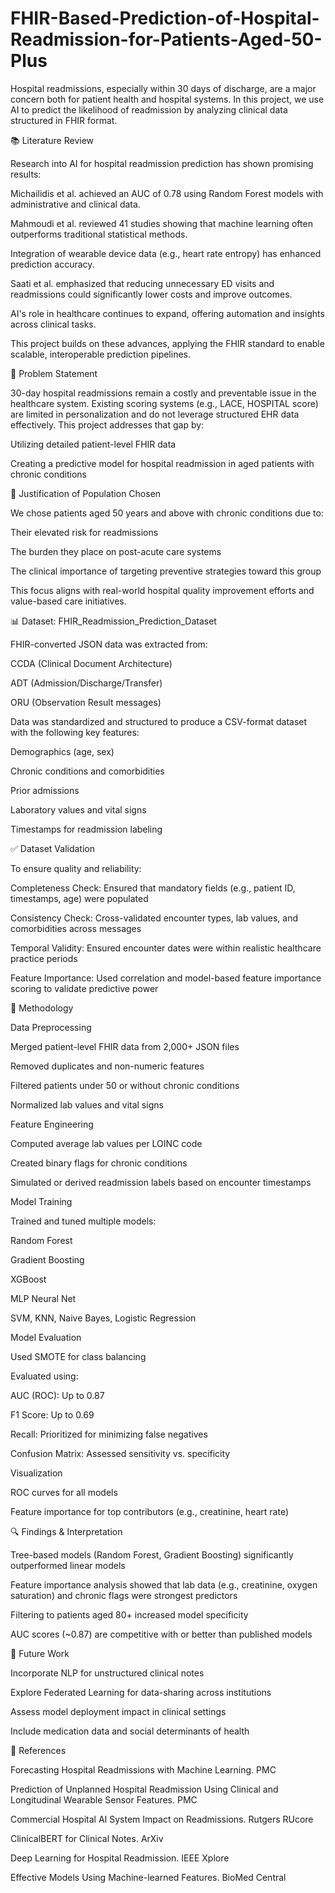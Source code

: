 # FHIR-Based-Prediction-of-Hospital-Readmission-for-Patients-Aged-50-Plus
 Hospital readmissions, especially within 30 days of discharge, are a major concern both for patient health and hospital systems. In this project, we use AI to predict the likelihood of readmission by analyzing clinical data structured in FHIR format. 


📚 Literature Review

Research into AI for hospital readmission prediction has shown promising results:

Michailidis et al. achieved an AUC of 0.78 using Random Forest models with administrative and clinical data.

Mahmoudi et al. reviewed 41 studies showing that machine learning often outperforms traditional statistical methods.

Integration of wearable device data (e.g., heart rate entropy) has enhanced prediction accuracy.

Saati et al. emphasized that reducing unnecessary ED visits and readmissions could significantly lower costs and improve outcomes.

AI's role in healthcare continues to expand, offering automation and insights across clinical tasks.

This project builds on these advances, applying the FHIR standard to enable scalable, interoperable prediction pipelines.

🎯 Problem Statement

30-day hospital readmissions remain a costly and preventable issue in the healthcare system. Existing scoring systems (e.g., LACE, HOSPITAL score) are limited in personalization and do not leverage structured EHR data effectively. This project addresses that gap by:

Utilizing detailed patient-level FHIR data

Creating a predictive model for hospital readmission in aged patients with chronic conditions

👥 Justification of Population Chosen

We chose patients aged 50 years and above with chronic conditions due to:

Their elevated risk for readmissions

The burden they place on post-acute care systems

The clinical importance of targeting preventive strategies toward this group

This focus aligns with real-world hospital quality improvement efforts and value-based care initiatives.

📊 Dataset: FHIR_Readmission_Prediction_Dataset

FHIR-converted JSON data was extracted from:

CCDA (Clinical Document Architecture)

ADT (Admission/Discharge/Transfer)

ORU (Observation Result messages)

Data was standardized and structured to produce a CSV-format dataset with the following key features:

Demographics (age, sex)

Chronic conditions and comorbidities

Prior admissions

Laboratory values and vital signs

Timestamps for readmission labeling

✅ Dataset Validation

To ensure quality and reliability:

Completeness Check: Ensured that mandatory fields (e.g., patient ID, timestamps, age) were populated

Consistency Check: Cross-validated encounter types, lab values, and comorbidities across messages

Temporal Validity: Ensured encounter dates were within realistic healthcare practice periods

Feature Importance: Used correlation and model-based feature importance scoring to validate predictive power

🔧 Methodology

Data Preprocessing

Merged patient-level FHIR data from 2,000+ JSON files

Removed duplicates and non-numeric features

Filtered patients under 50 or without chronic conditions

Normalized lab values and vital signs

Feature Engineering

Computed average lab values per LOINC code

Created binary flags for chronic conditions

Simulated or derived readmission labels based on encounter timestamps

Model Training

Trained and tuned multiple models:

Random Forest

Gradient Boosting

XGBoost

MLP Neural Net

SVM, KNN, Naive Bayes, Logistic Regression

Model Evaluation

Used SMOTE for class balancing

Evaluated using:

AUC (ROC): Up to 0.87

F1 Score: Up to 0.69

Recall: Prioritized for minimizing false negatives

Confusion Matrix: Assessed sensitivity vs. specificity

Visualization

ROC curves for all models

Feature importance for top contributors (e.g., creatinine, heart rate)

🔍 Findings & Interpretation

Tree-based models (Random Forest, Gradient Boosting) significantly outperformed linear models

Feature importance analysis showed that lab data (e.g., creatinine, oxygen saturation) and chronic flags were strongest predictors

Filtering to patients aged 80+ increased model specificity

AUC scores (~0.87) are competitive with or better than published models

🔭 Future Work

Incorporate NLP for unstructured clinical notes

Explore Federated Learning for data-sharing across institutions

Assess model deployment impact in clinical settings

Include medication data and social determinants of health

🔗 References

Forecasting Hospital Readmissions with Machine Learning. PMC

Prediction of Unplanned Hospital Readmission Using Clinical and Longitudinal Wearable Sensor Features. PMC

Commercial Hospital AI System Impact on Readmissions. Rutgers RUcore

ClinicalBERT for Clinical Notes. ArXiv

Deep Learning for Hospital Readmission. IEEE Xplore

Effective Models Using Machine-learned Features. BioMed Central
